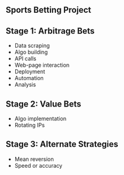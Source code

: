 **Sports Betting Project**
-----------------------------------------

**Stage 1: Arbitrage Bets**
-
- Data scraping
- Algo building
- API calls
- Web-page interaction
- Deployment
- Automation
- Analysis

**Stage 2: Value Bets**
- 
- Algo implementation
- Rotating IPs

**Stage 3: Alternate Strategies**
-
- Mean reversion
- Speed or accuracy
